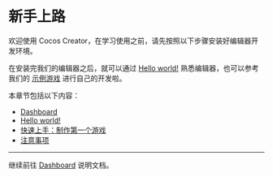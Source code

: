 # 新手上路

欢迎使用 Cocos Creator，在学习使用之前，请先按照以下步骤安装好编辑器开发环境。

在安装完我们的编辑器之后，就可以通过 [Hello world!](helloworld/index.md) 熟悉编辑器，也可以参考我们的 [示例游戏](first-game/index.md) 进行自己的开发啦。

本章节包括以下内容：

- [Dashboard](dashboard/index.md)
- [Hello world!](helloworld/index.md)
- [快速上手：制作第一个游戏](first-game/index.md)
- [注意事项](attention/index.md)

---

继续前往 [Dashboard](dashboard/index.md) 说明文档。
